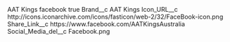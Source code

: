 <?xml version="1.0" encoding="UTF-8"?>
<CustomMetadata xmlns="http://soap.sforce.com/2006/04/metadata" xmlns:xsi="http://www.w3.org/2001/XMLSchema-instance" xmlns:xsd="http://www.w3.org/2001/XMLSchema">
    <label>AAT Kings facebook</label>
    <protected>true</protected>
    <values>
        <field>Brand__c</field>
        <value xsi:type="xsd:string">AAT Kings</value>
    </values>
    <values>
        <field>Icon_URL__c</field>
        <value xsi:type="xsd:string">http://icons.iconarchive.com/icons/fasticon/web-2/32/FaceBook-icon.png</value>
    </values>
    <values>
        <field>Share_Link__c</field>
        <value xsi:type="xsd:string">https://www.facebook.com/AATKingsAustralia</value>
    </values>
    <values>
        <field>Social_Media_del__c</field>
        <value xsi:type="xsd:string">Facebook.png</value>
    </values>
</CustomMetadata>

